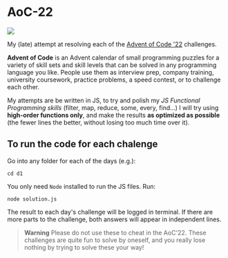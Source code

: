 # AoC-22

![](https://img.shields.io/badge/stars%20⭐-17-yellow)

My (late) attempt at resolving each of the [Advent of Code '22](https://adventofcode.com/) challenges.

**Advent of Code** is an Advent calendar of small programming puzzles for a variety of skill sets and skill levels that can be solved in any programming language you like. People use them as interview prep, company training, university coursework, practice problems, a speed contest, or to challenge each other.

My attempts are be written in JS, to try and polish my *JS Functional Programming skills* (filter, map, reduce, some, every, find...)
I will try using **high-order functions only**, and make the results **as optimized as possible** (the fewer lines the better, without losing too much time over it).

## To run the code for each chalenge
Go into any folder for each of the days (e.g.):
```
cd d1
```

You only need `Node` installed to run the JS files. Run:
```
node solution.js
```

The result to each day's challenge will be logged in terminal. 
If there are more parts to the challenge, both answers will appear in independent lines.

> **Warning**
> Please do not use these to cheat in the AoC'22. These challenges are quite fun to solve by oneself, and you really lose nothing by trying to solve these your way!
